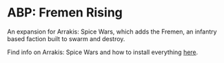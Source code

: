 # ABP: Fremen Rising
An expansion for Arrakis: Spice Wars, which adds the Fremen, an infantry based faction built to swarm and destroy.

Find info on Arrakis: Spice Wars and how to install everything [here](https://github.com/gdigrenadier/Arrakis-Spice-Wars/wiki/Home-&-FAQ).
